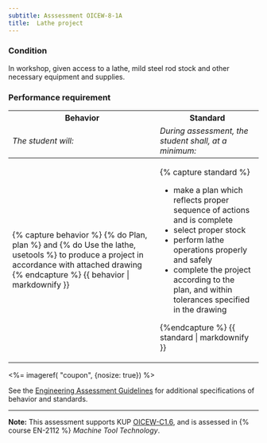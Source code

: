 ```yaml
---
subtitle: Asssessment OICEW-8-1A
title:  Lathe project
---
```




### Condition

In workshop, given access to a lathe, mild steel rod stock and other necessary equipment and supplies.

### Performance requirement 

<table width='100%' class='Guidelines'>
 <thead>
 <tr>
     <th class='thirty'>Behavior</th>
     <th class='seventy'>Standard</th>
 </tr>
 <tr>
     <td><em>The student will:</em></td>
     <td><em>During assessment, the student shall, at a minimum:</em></td>
 </tr>
 </thead>
 <tbody>
 

<tr><td>

{% capture behavior %}
{% do Plan, plan %} and {% do Use the lathe, usetools %} to produce a project in accordance with attached drawing
{% endcapture %}
{{ behavior | markdownify }}

</td><td>

{% capture standard %}
* make a plan which reflects proper sequence of actions and is complete
* select proper stock
* perform lathe operations properly and safely
* complete the project according to the plan, and within tolerances specified in the drawing

{%endcapture %}
{{ standard | markdownify }}

</td></tr>



 </tbody>
 </table>



<%= imageref( "coupon", {nosize: true}) %>

See the [Engineering Assessment Guidelines](guidelines) for additional specifications of behavior and standards.


*****

**Note:** This assessment supports KUP [OICEW-C1.6]({{site.baseurl}}/tables/31.html#OICEW-C1.6), and is assessed in  {% course  EN-2112 %}  *Machine Tool Technology*. 

